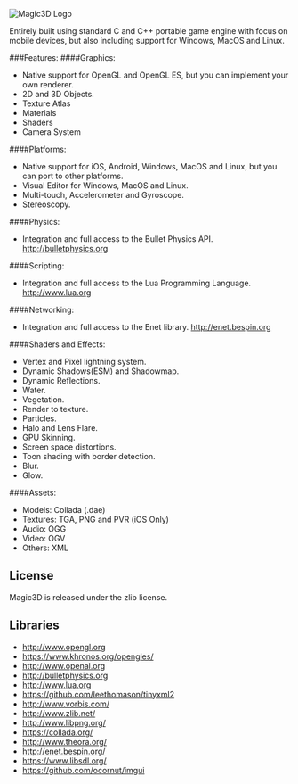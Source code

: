 ![Magic3D Logo](http://www.magictech.com.br/images/magic3d.png)

Entirely built using standard C and C++ portable game engine with focus on mobile devices, but also including support for Windows, MacOS and Linux.

###Features:
####Graphics:

* Native support for OpenGL and OpenGL ES, but you can implement your own renderer.
* 2D and 3D Objects.
* Texture Atlas
* Materials
* Shaders
* Camera System

####Platforms:

* Native support for iOS, Android, Windows, MacOS and Linux, but you can port to other platforms.
* Visual Editor for Windows, MacOS and Linux.
* Multi-touch, Accelerometer and Gyroscope.
* Stereoscopy.

####Physics:

* Integration and full access to the Bullet Physics API. http://bulletphysics.org

####Scripting:

* Integration and full access to the Lua Programming Language. http://www.lua.org

####Networking:

* Integration and full access to the Enet library. http://enet.bespin.org

####Shaders and Effects:

* Vertex and Pixel lightning system.
* Dynamic Shadows(ESM) and Shadowmap.
* Dynamic Reflections.
* Water.
* Vegetation.
* Render to texture.
* Particles.
* Halo and Lens Flare.
* GPU Skinning.
* Screen space distortions.
* Toon shading with border detection.
* Blur.
* Glow.

####Assets:

* Models: Collada (.dae)
* Textures: TGA, PNG and PVR (iOS Only)
* Audio: OGG
* Video: OGV
* Others: XML

License
-------

Magic3D is released under the zlib license.

Libraries
------------
* http://www.opengl.org
* https://www.khronos.org/opengles/
* http://www.openal.org
* http://bulletphysics.org
* http://www.lua.org
* https://github.com/leethomason/tinyxml2
* http://www.vorbis.com/
* http://www.zlib.net/
* http://www.libpng.org/
* https://collada.org/
* http://www.theora.org/
* http://enet.bespin.org/
* https://www.libsdl.org/
* https://github.com/ocornut/imgui
